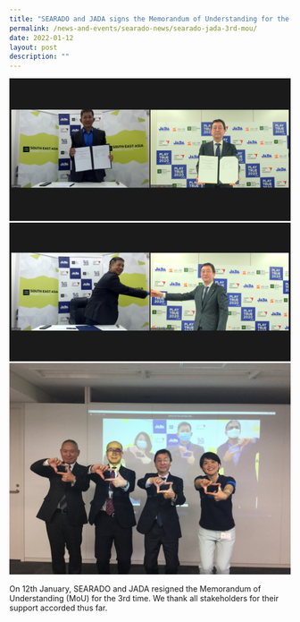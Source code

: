 ```yaml
---
title: "SEARADO and JADA signs the Memorandum of Understanding for the 3rd time "
permalink: /news-and-events/searado-news/searado-jada-3rd-mou/
date: 2022-01-12
layout: post
description: ""
---
```

![Alt text for image on Isomer site](/images/searado%20japan%20mou%201.jpg)
![Alt text for image on Isomer site](/images/searado%20x%20japan%20mou%202.png)
![Alt text for image on Isomer site](/images/searado%20x%20japan%20mou%203.png)

On 12th January, SEARADO and JADA resigned the Memorandum of Understanding (MoU) for the 3rd time. We thank all stakeholders for their support accorded thus far.